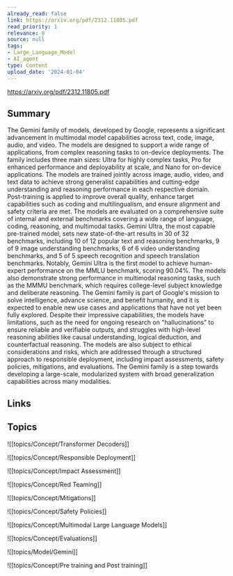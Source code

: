 ```yaml
---
already_read: false
link: https://arxiv.org/pdf/2312.11805.pdf
read_priority: 1
relevance: 0
source: null
tags:
- Large_Language_Model
- AI_agent
type: Content
upload_date: '2024-01-04'
---
```


https://arxiv.org/pdf/2312.11805.pdf
## Summary

The Gemini family of models, developed by Google, represents a significant advancement in multimodal model capabilities across text, code, image, audio, and video. The models are designed to support a wide range of applications, from complex reasoning tasks to on-device deployments. The family includes three main sizes: Ultra for highly complex tasks, Pro for enhanced performance and deployability at scale, and Nano for on-device applications. The models are trained jointly across image, audio, video, and text data to achieve strong generalist capabilities and cutting-edge understanding and reasoning performance in each respective domain. Post-training is applied to improve overall quality, enhance target capabilities such as coding and multilingualism, and ensure alignment and safety criteria are met. The models are evaluated on a comprehensive suite of internal and external benchmarks covering a wide range of language, coding, reasoning, and multimodal tasks. Gemini Ultra, the most capable pre-trained model, sets new state-of-the-art results in 30 of 32 benchmarks, including 10 of 12 popular text and reasoning benchmarks, 9 of 9 image understanding benchmarks, 6 of 6 video understanding benchmarks, and 5 of 5 speech recognition and speech translation benchmarks. Notably, Gemini Ultra is the first model to achieve human-expert performance on the MMLU benchmark, scoring 90.04%. The models also demonstrate strong performance in multimodal reasoning tasks, such as the MMMU benchmark, which requires college-level subject knowledge and deliberate reasoning. The Gemini family is part of Google's mission to solve intelligence, advance science, and benefit humanity, and it is expected to enable new use cases and applications that have not yet been fully explored. Despite their impressive capabilities, the models have limitations, such as the need for ongoing research on "hallucinations" to ensure reliable and verifiable outputs, and struggles with high-level reasoning abilities like causal understanding, logical deduction, and counterfactual reasoning. The models are also subject to ethical considerations and risks, which are addressed through a structured approach to responsible deployment, including impact assessments, safety policies, mitigations, and evaluations. The Gemini family is a step towards developing a large-scale, modularized system with broad generalization capabilities across many modalities.
## Links


## Topics

![[topics/Concept/Transformer Decoders]]

![[topics/Concept/Responsible Deployment]]

![[topics/Concept/Impact Assessment]]

![[topics/Concept/Red Teaming]]

![[topics/Concept/Mitigations]]

![[topics/Concept/Safety Policies]]

![[topics/Concept/Multimodal Large Language Models]]

![[topics/Concept/Evaluations]]

![[topics/Model/Gemini]]

![[topics/Concept/Pre training and Post training]]